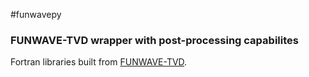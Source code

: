 #funwavepy
### FUNWAVE-TVD wrapper with post-processing capabilites
Fortran libraries built from [FUNWAVE-TVD](https://github.com/fengyanshi/FUNWAVE-TVD).
